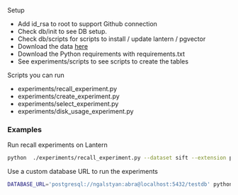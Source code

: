 Setup

- Add id_rsa to root to support Github connection
- Check db/init to see DB setup.
- Check db/scripts for scripts to install / update lantern / pgvector
- Download the data [here](http://corpus-texmex.irisa.fr/)
- Download the Python requirements with requirements.txt
- See experiments/scripts to see scripts to create the tables

Scripts you can run
- experiments/recall_experiment.py
- experiments/create_experiment.py
- experiments/select_experiment.py
- experiments/disk_usage_experiment.py


### Examples

Run recall experiments on Lantern
```bash
python  ./experiments/recall_experiment.py --dataset sift --extension pgvector --N 10k 100k
```

Use a custom database URL to run the experiments
```bash
DATABASE_URL='postgresql://ngalstyan:abra@localhost:5432/testdb' python  ./experiments/recall_experiment.py --dataset sift --extension pgvector --N 10k 100k
 ```
